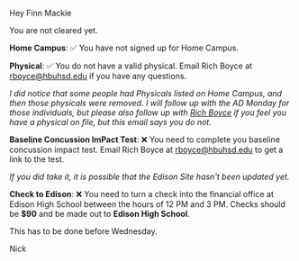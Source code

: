 Hey Finn Mackie

You are not cleared yet.

**Home Campus**: ✅ You have not signed up for Home Campus.

**Physical**: ✅ You do not have a valid physical. Email Rich Boyce at [rboyce@hbuhsd.edu](mailto:rboyce@hbuhsd.edu) if you have any questions. 

_I did notice that some people had Physicals listed on Home Campus, and then those physicals were removed. I will follow up with the AD Monday for those individuals, but please also follow up with [Rich Boyce](mailto:rboyce@hbuhsd.edu) if you feel you have a physical on file, but this email says you do not._

**Baseline Concussion ImPact Test**: ❌ You need to complete you baseline concussion impact test. Email Rich Boyce at [rboyce@hbuhsd.edu](mailto:rboyce@hbuhsd.edu) to get a link to the test.

_If you did take it, it is possible that the Edison Site hasn't been updated yet._

**Check to Edison**: ❌ You need to turn a check into the financial office at Edison High School between the hours of 12 PM and 3 PM. Checks should be **$90** and be made out to **Edison High School**.

This has to be done before Wednesday.

Nick